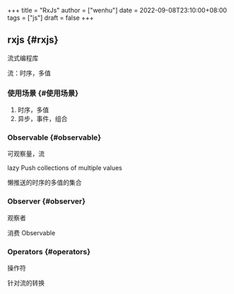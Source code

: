 +++
title = "RxJs"
author = ["wenhu"]
date = 2022-09-08T23:10:00+08:00
tags = ["js"]
draft = false
+++

## rxjs {#rxjs}

流式编程库

流：时序，多值


### 使用场景 {#使用场景}

1.  时序，多值
2.  异步，事件，组合


### Observable {#observable}

可观察量，流

lazy Push collections of multiple values

懒推送的时序的多值的集合


### Observer {#observer}

观察者

消费 Observable


### Operators {#operators}

操作符

针对流的转换

